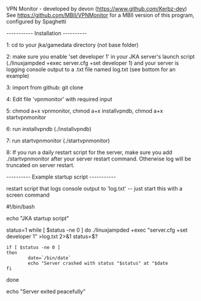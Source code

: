 VPN Monitor - developed by devon (https://www.github.com/Kerbz-dev)
See https://github.com/MBII/VPNMonitor for a MBII version of this program, configured by Spaghetti

----------- Installation ----------

1: cd to your jka/gamedata directory (not base folder)

2: make sure you enable 'set developer 1' in your JKA server's launch script (./linuxjampded +exec server.cfg +set developer 1) and your server is logging console output to a .txt file named log.txt (see bottom for an example)

3: import from github: git clone

4: Edit file 'vpnmonitor' with required input

5: chmod a+x vpnmonitor, chmod a+x installvpndb, chmod a+x startvpnmonitor

6: run installvpndb (./installvpndb)

7: run startvpnmonitor (./startvpnmonitor) 

8: If you run a daily restart script for the server, make sure you add ./startvpnmonitor after your server restart command. Otherwise log will be truncated on server restart.

---------- Example startup script -----------

restart script that logs console output to 'log.txt' -- just start this with a screen command

#!/bin/bash

echo "JKA startup script"

status=1 while [ $status -ne 0 ] do ./linuxjampded +exec "server.cfg +set developer 1" >log.txt 2>&1 status=$?

    if [ $status -ne 0 ]
    then
            date=`/bin/date`
            echo "Server crashed with status "$status" at "$date
    fi
done

echo "Server exited peacefully"
